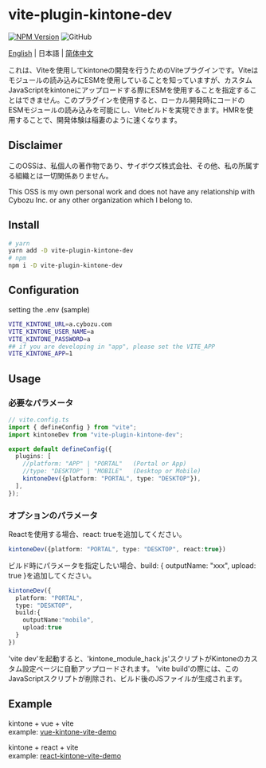 # vite-plugin-kintone-dev

[![NPM Version](https://img.shields.io/npm/dt/vite-plugin-kintone-dev)](https://www.npmjs.com/package/vite-plugin-kintone-dev)
![GitHub](https://img.shields.io/github/license/GuSanle/vite-plugin-kintone-dev)

[English](https://github.com/GuSanle/vite-plugin-kintone-dev/blob/main/README.md)  | 日本語 | [简体中文](https://github.com/GuSanle/vite-plugin-kintone-dev/blob/main/README.zh-CN.md)

これは、Viteを使用してkintoneの開発を行うためのViteプラグインです。Viteはモジュールの読み込みにESMを使用していることを知っていますが、カスタムJavaScriptをkintoneにアップロードする際にESMを使用することを指定することはできません。このプラグインを使用すると、ローカル開発時にコードのESMモジュールの読み込みを可能にし、Viteビルドを実現できます。HMRを使用することで、開発体験は稲妻のように速くなります。

## Disclaimer

このOSSは、私個人の著作物であり、サイボウズ株式会社、その他、私の所属する組織とは一切関係ありません。
 
This OSS is my own personal work and does not have any relationship with Cybozu Inc. or any other organization which I belong to.

## Install

```sh
# yarn
yarn add -D vite-plugin-kintone-dev
# npm
npm i -D vite-plugin-kintone-dev
```
## Configuration
setting the .env (sample)
```sh
VITE_KINTONE_URL=a.cybozu.com
VITE_KINTONE_USER_NAME=a
VITE_KINTONE_PASSWORD=a
## if you are developing in "app", please set the VITE_APP
VITE_KINTONE_APP=1
```

## Usage

### 必要なパラメータ
```ts
// vite.config.ts
import { defineConfig } from "vite";
import kintoneDev from "vite-plugin-kintone-dev";

export default defineConfig({
  plugins: [
    //platform: "APP" | "PORTAL"   (Portal or App)
    //type: "DESKTOP" | "MOBILE"   (Desktop or Mobile)
    kintoneDev({platform: "PORTAL", type: "DESKTOP"}),
  ],
});
```
### オプションのパラメータ
Reactを使用する場合、react: trueを追加してください。
```ts
kintoneDev({platform: "PORTAL", type: "DESKTOP", react:true})
```
ビルド時にパラメータを指定したい場合、build: { outputName: "xxx", upload: true }を追加してください。
```ts
kintoneDev({
  platform: "PORTAL",
  type: "DESKTOP",
  build:{
    outputName:"mobile",
    upload:true
  }
})
```
 
'vite dev'を起動すると、'kintone_module_hack.js'スクリプトがKintoneのカスタム設定ページに自動アップロードされます。 'vite build'の際には、このJavaScriptスクリプトが削除され、ビルド後のJSファイルが生成されます。


## Example
kintone + vue + vite   
example: [vue-kintone-vite-demo](https://github.com/GuSanle/vite-plugin-kintone-dev/tree/main/example/vue-kintone-vite-demo)

kintone + react + vite   
example: [react-kintone-vite-demo](https://github.com/GuSanle/vite-plugin-kintone-dev/tree/main/example/react-kintone-vite-demo)


